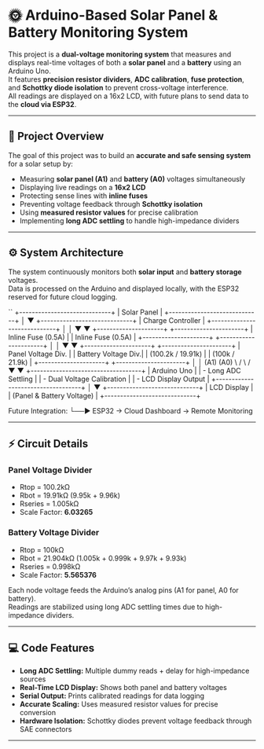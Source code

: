 # 🌞 Arduino-Based Solar Panel & Battery Monitoring System

This project is a **dual-voltage monitoring system** that measures and displays real-time voltages of both a **solar panel** and a **battery** using an Arduino Uno.  
It features **precision resistor dividers**, **ADC calibration**, **fuse protection**, and **Schottky diode isolation** to prevent cross-voltage interference.  
All readings are displayed on a 16x2 LCD, with future plans to send data to the **cloud via ESP32**.

---

## 🧠 Project Overview

The goal of this project was to build an **accurate and safe sensing system** for a solar setup by:
- Measuring **solar panel (A1)** and **battery (A0)** voltages simultaneously  
- Displaying live readings on a **16x2 LCD**  
- Protecting sense lines with **inline fuses**  
- Preventing voltage feedback through **Schottky isolation**  
- Using **measured resistor values** for precise calibration  
- Implementing **long ADC settling** to handle high-impedance dividers  

---

## ⚙️ System Architecture

The system continuously monitors both **solar input** and **battery storage** voltages.  
Data is processed on the Arduino and displayed locally, with the ESP32 reserved for future cloud logging.

``
               +-----------------------------+
               |        Solar Panel          |
               +-----------------------------+
                            │
                            ▼
               +-----------------------------+
               |      Charge Controller       |
               +-----------------------------+
                   │                     │
                   ▼                     ▼
     +---------------------+   +----------------------+
     |  Inline Fuse (0.5A) |   |  Inline Fuse (0.5A)  |
     +---------------------+   +----------------------+
                   │                     │
                   ▼                     ▼
     +---------------------+   +----------------------+
     |  Panel Voltage Div. |   |  Battery Voltage Div.|
     |  (100.2k / 19.91k)  |   |   (100k / 21.9k)    |
     +---------------------+   +----------------------+
              │                        │
            (A1)                     (A0)
              \                        /
               \                      /
                ▼                    ▼
            +-----------------------------------+
            |           Arduino Uno             |
            |  - Long ADC Settling              |
            |  - Dual Voltage Calibration       |
            |  - LCD Display Output             |
            +-----------------------------------+
                         │
                         ▼
            +-----------------------------+
            |         LCD Display          |
            |  (Panel & Battery Voltage)   |
            +-----------------------------+

Future Integration:
      └──► ESP32 → Cloud Dashboard → Remote Monitoring


---

## ⚡ Circuit Details

### **Panel Voltage Divider**
- Rtop = 100.2kΩ  
- Rbot = 19.91kΩ (9.95k + 9.96k)  
- Rseries = 1.005kΩ  
- Scale Factor: **6.03265**

### **Battery Voltage Divider**
- Rtop = 100kΩ  
- Rbot = 21.904kΩ (1.005k + 0.999k + 9.97k + 9.93k)  
- Rseries = 0.998kΩ  
- Scale Factor: **5.565376**

Each node voltage feeds the Arduino’s analog pins (A1 for panel, A0 for battery).  
Readings are stabilized using long ADC settling times due to high-impedance dividers.

---

## 💻 Code Features

- **Long ADC Settling:** Multiple dummy reads + delay for high-impedance sources  
- **Real-Time LCD Display:** Shows both panel and battery voltages  
- **Serial Output:** Prints calibrated readings for data logging  
- **Accurate Scaling:** Uses measured resistor values for precise conversion  
- **Hardware Isolation:** Schottky diodes prevent voltage feedback through SAE connectors  

---

